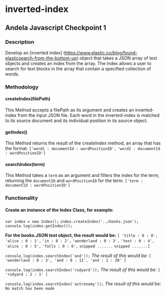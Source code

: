 # inverted-index
## Andela Javascript Checkpoint 1
### Description
Develop an [inverted index] (https://www.elastic.co/blog/found-elasticsearch-from-the-bottom-up) object that takes a JSON array of text objects and creates an index from the array. The index allows a user to search for text blocks in the array that contain a specified collection of words.

### Methodology
#### createIndex(filePath)
This Method accepts a filePath as its argument and creates an inverted-index from the input JSON file. Each word in the inverted-index is matched to its source document and its individual position in its source object.

#### getIndex()
This Method returns the result of the createIndex method, an array that has the format:
`['word1 : documentId : wordPositionID',`
`'word2 : documentId : wordPositionID']`

#### searchIndex(term)
This Method takes a `term` as an argument and filters the index for the term, returning the `documentID` and `wordPositionID` for the term.
`['term : documentId : wordPositionID']`

### Functionality
#### Create an instance of the Index Class, for example:
`var index = new Index();`
`index.createIndex('../books.json');`
`console.log(index.getIndex());`

**For the books.JSON test object, the result would be:**
`[ 'title : 0 : 0',`
  `'alice : 0 : 1',`
  `'in : 0 : 2',`
  `'wonderland : 0 : 3',`
  `'text : 0 : 4',`
  `'alice : 0 : 5',`
  `'falls : 0 : 6',`
  `snipped .......`
  `snipped .......]`
  
`console.log(index.searchIndex('and'));`
*The result of this would be:*
`[ 'wonderland : 0 : 3', 'and : 0 : 11', 'and : 1 : 20' ]`

`console.log(index.searchIndex('rudyard'));`
*The result of this would be:*
`[ 'rudyard : 2 : 1' ]`

`console.log(index.searchIndex('astronomy'));`
*The result of this would be:*
`No match has been made`
